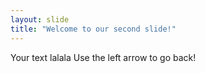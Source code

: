 ```yaml
---
layout: slide
title: "Welcome to our second slide!"
---
```

Your text lalala
Use the left arrow to go back!
